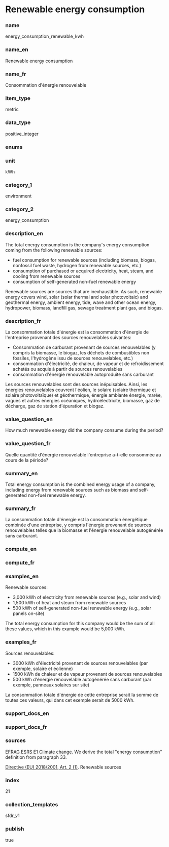 # Renewable energy consumption

### name

energy_consumption_renewable_kwh

### name_en

Renewable energy consumption

### name_fr

Consommation d'énergie renouvelable

### item_type

metric

### data_type

positive_integer

### enums



### unit

kWh

### category_1

environment

### category_2

energy_consumption

### description_en


The total energy consumption is the company's energy consumption coming from the following
renewable sources:  

* fuel consumption for renewable sources (including biomass, biogas, nonfossil fuel waste, hydrogen from renewable sources, etc.)
* consumption of purchased or acquired electricity, heat, steam, and cooling from renewable sources
* consumption of self-generated non-fuel renewable energy






Renewable sources are sources that are inexhaustible. As such, renewable energy covers wind, solar
(solar thermal and solar photovoltaic) and geothermal energy, ambient
energy, tide, wave and other ocean energy, hydropower, biomass,
landfill gas, sewage treatment plant gas, and biogas.





### description_fr


La consommation totale d'énergie est la consommation d'énergie de l'entreprise provenant des
sources renouvelables suivantes:  

* Consommation de carburant provenant de sources renouvelables (y compris la biomasse,
 le biogaz, les déchets de combustibles non fossiles, l'hydrogène issu de sources
 renouvelables, etc.)
* consommation d'électricité, de chaleur, de vapeur et de refroidissement achetés ou
 acquis à partir de sources renouvelables
* consommation d'énergie renouvelable autoproduite sans carburant






Les sources renouvelables sont des sources inépuisables. Ainsi, les énergies renouvelables couvrent
l'éolien, le solaire
(solaire thermique et solaire photovoltaïque) et géothermique, énergie ambiante
énergie, marée, vagues et autres énergies océaniques, hydroélectricité, biomasse,
gaz de décharge, gaz de station d'épuration et biogaz.





### value_question_en

How much renewable energy did the company consume during the period?

### value_question_fr

Quelle quantité d'énergie renouvelable l'entreprise a-t-elle consommée
au cours de la période?

### summary_en


Total energy consumption is the combined energy usage of a company, including energy from renewable
sources such as biomass and self-generated non-fuel renewable energy.


### summary_fr


La consommation totale d'énergie est la consommation énergétique combinée d'une entreprise, y
compris l'énergie provenant de sources renouvelables telles que la biomasse et l'énergie
renouvelable autogénérée sans carburant.


### compute_en



### compute_fr



### examples_en


Renewable sources:
* 3,000 kWh of electricity from renewable sources (e.g., solar and wind)
* 1,500 kWh of heat and steam from renewable sources
* 500 kWh of self-generated non-fuel renewable energy (e.g., solar panels on-site)


The total energy consumption for this company would be the sum of all these values, which in this example would be 5,000 kWh.




### examples_fr


Sources renouvelables:
* 3000 kWh d'électricité provenant de sources renouvelables (par exemple, solaire et éolienne)
* 1500 kWh de chaleur et de vapeur provenant de sources renouvelables
* 500 kWh d'énergie renouvelable autogénérée sans carburant (par exemple, panneaux solaires sur site)


La consommation totale d'énergie de cette entreprise serait la somme de toutes ces valeurs, qui dans cet exemple serait de 5000 kWh.




### support_docs_en



### support_docs_fr



### sources


[EFRAG ESRS E1 Climate change.](https://www.efrag.org/Assets/Download?assetUrl=%2Fsites%2Fwebpublishing%2FSiteAssets%2FED_ESRS_E1.pdf) We derive the total "energy consumption" definition from paragraph 33.  

[Directive (EU) 2018/2001, Art. 2 (1)](https://eur-lex.europa.eu/legal-content/EN/TXT/?uri=celex%3A32018L2001). Renewable sources

            
### index

21

### collection_templates

sfdr_v1

### publish

true
